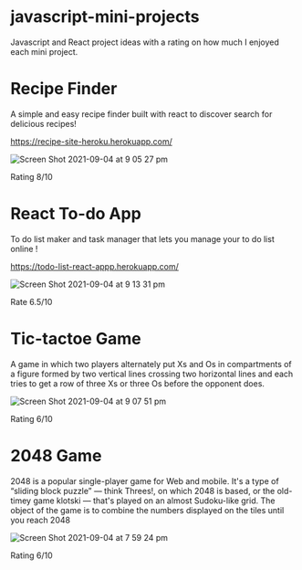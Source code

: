 # javascript-mini-projects
Javascript and React project ideas with a rating on how much I enjoyed each mini project. 


# Recipe Finder 
A simple and easy recipe finder built with react to discover search for delicious recipes! 

https://recipe-site-heroku.herokuapp.com/ 

![Screen Shot 2021-09-04 at 9 05 27 pm](https://user-images.githubusercontent.com/65147934/132092298-c1239307-563c-43c0-8a90-f23630f12601.png)

Rating 8/10

# React To-do App

To do list maker and task manager that lets you manage your to do list online !

https://todo-list-react-appp.herokuapp.com/

![Screen Shot 2021-09-04 at 9 13 31 pm](https://user-images.githubusercontent.com/65147934/132092460-d59443db-651a-47a9-bddf-e5778bda1d09.png)

Rate 6.5/10

# Tic-tactoe Game
A game in which two players alternately put Xs and Os in compartments of a figure formed by two vertical lines crossing two horizontal lines and each tries to get a row of three Xs or three Os before the opponent does.

![Screen Shot 2021-09-04 at 9 07 51 pm](https://user-images.githubusercontent.com/65147934/132092339-08ab9f5f-0aef-4ad0-8faf-e54ab511b448.png)

Rating 6/10

# 2048 Game 
2048 is a popular single-player game for Web and mobile. It's a type of “sliding block puzzle” — think Threes!, on which 2048 is based, or the old-timey game klotski — that's played on an almost Sudoku-like grid. The object of the game is to combine the numbers displayed on the tiles until you reach 2048

![Screen Shot 2021-09-04 at 7 59 24 pm](https://user-images.githubusercontent.com/65147934/132090542-3b014eb5-ffbc-4053-9fec-e7b69e02a31c.png)

Rating 6/10



